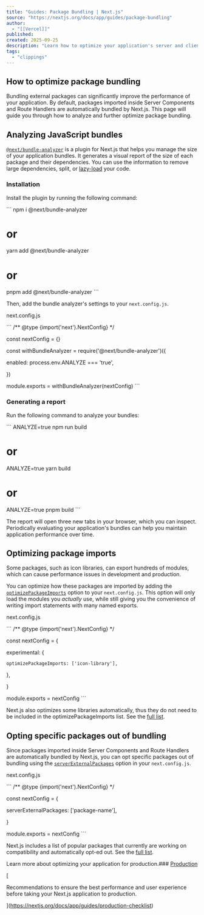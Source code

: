 ```yaml
---
title: "Guides: Package Bundling | Next.js"
source: "https://nextjs.org/docs/app/guides/package-bundling"
author:
  - "[[Vercel]]"
published:
created: 2025-09-25
description: "Learn how to optimize your application's server and client bundles."
tags:
  - "clippings"
---
```

## How to optimize package bundling

Bundling external packages can significantly improve the performance of your application. By default, packages imported inside Server Components and Route Handlers are automatically bundled by Next.js. This page will guide you through how to analyze and further optimize package bundling.

## Analyzing JavaScript bundles

[`@next/bundle-analyzer`](https://www.npmjs.com/package/@next/bundle-analyzer) is a plugin for Next.js that helps you manage the size of your application bundles. It generates a visual report of the size of each package and their dependencies. You can use the information to remove large dependencies, split, or [lazy-load](https://nextjs.org/docs/app/guides/lazy-loading) your code.

### Installation

Install the plugin by running the following command:

\`\`\`
npm i @next/bundle-analyzer

# or

yarn add @next/bundle-analyzer

# or

pnpm add @next/bundle-analyzer
\`\`\`

Then, add the bundle analyzer's settings to your `next.config.js`.

next.config.js

\`\`\`
/** @type {import('next').NextConfig} */

const nextConfig = {}

 

const withBundleAnalyzer = require('@next/bundle-analyzer')({

  enabled: process.env.ANALYZE === 'true',

})

 

module.exports = withBundleAnalyzer(nextConfig)
\`\`\`

### Generating a report

Run the following command to analyze your bundles:

\`\`\`
ANALYZE=true npm run build

# or

ANALYZE=true yarn build

# or

ANALYZE=true pnpm build
\`\`\`

The report will open three new tabs in your browser, which you can inspect. Periodically evaluating your application's bundles can help you maintain application performance over time.

## Optimizing package imports

Some packages, such as icon libraries, can export hundreds of modules, which can cause performance issues in development and production.

You can optimize how these packages are imported by adding the [`optimizePackageImports`](https://nextjs.org/docs/app/api-reference/config/next-config-js/optimizePackageImports) option to your `next.config.js`. This option will only load the modules you *actually* use, while still giving you the convenience of writing import statements with many named exports.

next.config.js

\`\`\`
/** @type {import('next').NextConfig} */

const nextConfig = {

  experimental: {

    optimizePackageImports: ['icon-library'],

  },

}

 

module.exports = nextConfig
\`\`\`

Next.js also optimizes some libraries automatically, thus they do not need to be included in the optimizePackageImports list. See the [full list](https://nextjs.org/docs/app/api-reference/config/next-config-js/optimizePackageImports).

## Opting specific packages out of bundling

Since packages imported inside Server Components and Route Handlers are automatically bundled by Next.js, you can opt specific packages out of bundling using the [`serverExternalPackages`](https://nextjs.org/docs/app/api-reference/config/next-config-js/serverExternalPackages) option in your `next.config.js`.

next.config.js

\`\`\`
/** @type {import('next').NextConfig} */

const nextConfig = {

  serverExternalPackages: ['package-name'],

}

 

module.exports = nextConfig
\`\`\`

Next.js includes a list of popular packages that currently are working on compatibility and automatically opt-ed out. See the [full list](https://nextjs.org/docs/app/api-reference/config/next-config-js/serverExternalPackages).

Learn more about optimizing your application for production.### [Production](https://nextjs.org/docs/app/guides/production-checklist)

[

Recommendations to ensure the best performance and user experience before taking your Next.js application to production.

](https://nextjs.org/docs/app/guides/production-checklist)
